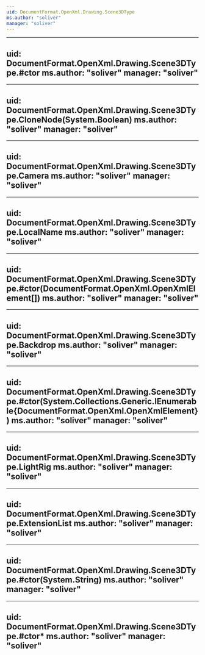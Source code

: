 ```yaml
---
uid: DocumentFormat.OpenXml.Drawing.Scene3DType
ms.author: "soliver"
manager: "soliver"
---
```


---
uid: DocumentFormat.OpenXml.Drawing.Scene3DType.#ctor
ms.author: "soliver"
manager: "soliver"
---

---
uid: DocumentFormat.OpenXml.Drawing.Scene3DType.CloneNode(System.Boolean)
ms.author: "soliver"
manager: "soliver"
---

---
uid: DocumentFormat.OpenXml.Drawing.Scene3DType.Camera
ms.author: "soliver"
manager: "soliver"
---

---
uid: DocumentFormat.OpenXml.Drawing.Scene3DType.LocalName
ms.author: "soliver"
manager: "soliver"
---

---
uid: DocumentFormat.OpenXml.Drawing.Scene3DType.#ctor(DocumentFormat.OpenXml.OpenXmlElement[])
ms.author: "soliver"
manager: "soliver"
---

---
uid: DocumentFormat.OpenXml.Drawing.Scene3DType.Backdrop
ms.author: "soliver"
manager: "soliver"
---

---
uid: DocumentFormat.OpenXml.Drawing.Scene3DType.#ctor(System.Collections.Generic.IEnumerable{DocumentFormat.OpenXml.OpenXmlElement})
ms.author: "soliver"
manager: "soliver"
---

---
uid: DocumentFormat.OpenXml.Drawing.Scene3DType.LightRig
ms.author: "soliver"
manager: "soliver"
---

---
uid: DocumentFormat.OpenXml.Drawing.Scene3DType.ExtensionList
ms.author: "soliver"
manager: "soliver"
---

---
uid: DocumentFormat.OpenXml.Drawing.Scene3DType.#ctor(System.String)
ms.author: "soliver"
manager: "soliver"
---

---
uid: DocumentFormat.OpenXml.Drawing.Scene3DType.#ctor*
ms.author: "soliver"
manager: "soliver"
---
